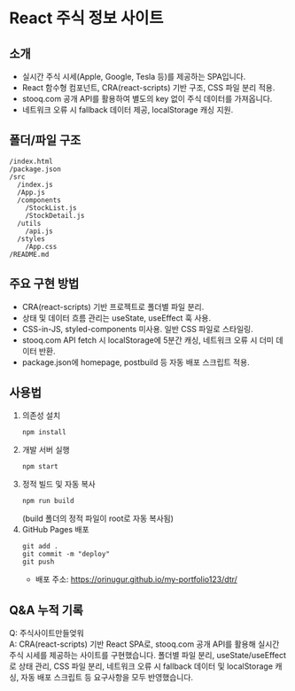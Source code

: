 # React 주식 정보 사이트

## 소개
- 실시간 주식 시세(Apple, Google, Tesla 등)를 제공하는 SPA입니다.
- React 함수형 컴포넌트, CRA(react-scripts) 기반 구조, CSS 파일 분리 적용.
- stooq.com 공개 API를 활용하여 별도의 key 없이 주식 데이터를 가져옵니다.
- 네트워크 오류 시 fallback 데이터 제공, localStorage 캐싱 지원.

## 폴더/파일 구조
```
/index.html
/package.json
/src
  /index.js
  /App.js
  /components
    /StockList.js
    /StockDetail.js
  /utils
    /api.js
  /styles
    /App.css
/README.md
```

## 주요 구현 방법
- CRA(react-scripts) 기반 프로젝트로 폴더별 파일 분리.
- 상태 및 데이터 흐름 관리는 useState, useEffect 훅 사용.
- CSS-in-JS, styled-components 미사용. 일반 CSS 파일로 스타일링.
- stooq.com API fetch 시 localStorage에 5분간 캐싱, 네트워크 오류 시 더미 데이터 반환.
- package.json에 homepage, postbuild 등 자동 배포 스크립트 적용.

## 사용법
1. 의존성 설치  
   ```
   npm install
   ```
2. 개발 서버 실행  
   ```
   npm start
   ```
3. 정적 빌드 및 자동 복사  
   ```
   npm run build
   ```
   (build 폴더의 정적 파일이 root로 자동 복사됨)
4. GitHub Pages 배포  
   ```
   git add .
   git commit -m "deploy"
   git push
   ```
   - 배포 주소: https://orinugur.github.io/my-portfolio123/dtr/

## Q&A 누적 기록

Q: 주식사이트만들엊워  
A: CRA(react-scripts) 기반 React SPA로, stooq.com 공개 API를 활용해 실시간 주식 시세를 제공하는 사이트를 구현했습니다. 폴더별 파일 분리, useState/useEffect로 상태 관리, CSS 파일 분리, 네트워크 오류 시 fallback 데이터 및 localStorage 캐싱, 자동 배포 스크립트 등 요구사항을 모두 반영했습니다.
